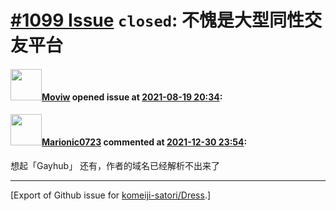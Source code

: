 # [\#1099 Issue](https://github.com/komeiji-satori/Dress/issues/1099) `closed`: 不愧是大型同性交友平台

#### <img src="https://avatars.githubusercontent.com/u/62584510?u=05771a670fce02b4d9689a422194360592e3a57e&v=4" width="50">[Moviw](https://github.com/Moviw) opened issue at [2021-08-19 20:34](https://github.com/komeiji-satori/Dress/issues/1099):



#### <img src="https://avatars.githubusercontent.com/u/76898556?u=e90d60dd21f14cc03d7936c167ba48b82cdb415d&v=4" width="50">[Marionic0723](https://github.com/Marionic0723) commented at [2021-12-30 23:54](https://github.com/komeiji-satori/Dress/issues/1099#issuecomment-1003215769):

想起「Gayhub」
还有，作者的域名已经解析不出来了


-------------------------------------------------------------------------------



[Export of Github issue for [komeiji-satori/Dress](https://github.com/komeiji-satori/Dress).]
